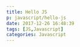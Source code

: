 ```yaml
---
title: Hello JS
p: javascript/hello-js
date: 2017-12-26 16:48:39
tags: [JS,Javascript]
categories: Javascript
---
```

